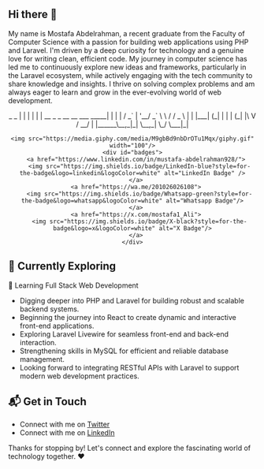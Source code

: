 ## Hi there 👋

My name is Mostafa Abdelrahman, a recent graduate from the Faculty of Computer Science with a passion for building web applications using PHP and Laravel. I'm driven by a deep curiosity for technology and a genuine love for writing clean, efficient code. My journey in computer science has led me to continuously explore new ideas and frameworks, particularly in the Laravel ecosystem, while actively engaging with the tech community to share knowledge and insights. I thrive on solving complex problems and am always eager to learn and grow in the ever-evolving world of web development.

  <div id="header" align="center">
 _                               _
| |                             | |
| |     __ _ _ __ __ ___   _____| |
| |    / _` | '__/ _` \ \ / / _ \ |
| |___| (_| | | | (_| |\ V /  __/ |
|______\__,_|_|  \__,_| \_/ \___|_|

    <img src="https://media.giphy.com/media/M9gbBd9nbDrOTu1Mqx/giphy.gif" width="100"/>
    <div id="badges">
      <a href="https://www.linkedin.com/in/mustafa-abdelrahman928/">
        <img src="https://img.shields.io/badge/LinkedIn-blue?style=for-the-badge&logo=linkedin&logoColor=white" alt="LinkedIn Badge" />
      </a>
      <a href="https://wa.me/201026026108">
        <img src="https://img.shields.io/badge/Whatsapp-green?style=for-the-badge&logo=whatsapp&logoColor=white" alt="Whatsapp Badge"/>
      </a>
      <a href="https://x.com/mostafa1_Ali">
        <img src="https://img.shields.io/badge/X-black?style=for-the-badge&logo=x&logoColor=white" alt="X Badge"/>
      </a>
    </div>
  </div>
  
## 🌱 Currently Exploring

</p>🚀 Learning Full Stack Web Development</p>
<ul>
  <li>Digging deeper into PHP and Laravel for building robust and scalable backend systems.</li>
  <li>Beginning the journey into React to create dynamic and interactive front-end applications.</li>
  <li>Exploring Laravel Livewire for seamless front-end and back-end interaction.</li>
  <li>Strengthening skills in MySQL for efficient and reliable database management.</li>
  <li>Looking forward to integrating RESTful APIs with Laravel to support modern web development practices.</li>
</ul>

      
## 📬 Get in Touch

- Connect with me on [Twitter](https://x.com/mostafa1_Ali)
- Connect with me on [LinkedIn](https://www.linkedin.com/in/mustafa-abdelrahman928/)

Thanks for stopping by! Let's connect and explore the fascinating world of technology together. ❤️



<!--

Here are some ideas to get you started:

- 🔭 I’m currently working on ...
- 🌱 I’m currently learning ...
- 👯 I’m looking to collaborate on ...
- 🤔 I’m looking for help with ...
- 💬 Ask me about ...
- 📫 How to reach me: ...
- 😄 Pronouns: ...
- ⚡ Fun fact: ...
-->

